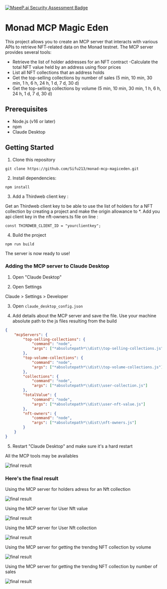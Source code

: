 [![MseeP.ai Security Assessment Badge](https://mseep.net/pr/sifu213-monad-mcp-magiceden-badge.png)](https://mseep.ai/app/sifu213-monad-mcp-magiceden)

# Monad MCP Magic Eden

This project allows you to create an MCP server that interacts with various APIs to retrieve NFT-related data on the Monad testnet. The MCP server provides several tools:

- Retrieve the list of holder addresses for an NFT contract
-Calculate the total NFT value held by an address using floor prices
- List all NFT collections that an address holds
- Get the top-selling collections by number of sales (5 min, 10 min, 30 min, 1 h, 6 h, 24 h, 1 d, 7 d, 30 d)
- Get the top-selling collections by volume (5 min, 10 min, 30 min, 1 h, 6 h, 24 h, 1 d, 7 d, 30 d)

## Prerequisites

- Node.js (v16 or later)
- npm
- Claude Desktop

## Getting Started

1. Clone this repository

```shell
git clone https://github.com/Sifu213/monad-mcp-magiceden.git
```

2. Install dependencies:

```
npm install
```

3. Add a Thirdweb client key :
   
Get an Thirdweb client key to be able to use the list of holders for a NFT collection by creating a project and make the origin allowance to *.
Add you api client key in the nft-owners.ts file on line  :

```
const THIRDWEB_CLIENT_ID = "yourclientkey";
```

4. Build the project

```shell
npm run build
```

The server is now ready to use!

### Adding the MCP server to Claude Desktop

1. Open "Claude Desktop"

2. Open Settings

Claude > Settings > Developer

3. Open `claude_desktop_config.json` 

4. Add details about the MCP server and save the file.
Use your machine absolute path to the js files resulting from the build

```json
{
    "mcpServers": {
		"top-selling-collections": {
            "command": "node",
            "args": ["*absolutepath*\\dist\\top-selling-collections.js"]
        },
		"top-volume-collections": {
            "command": "node",
            "args": ["*absolutepath*\\dist\\top-volume-collections.js"]
        },
        "collections": {
            "command": "node",
            "args": ["*absolutepath*\\dist\\user-collection.js"]
        },
        "totalValue": {
            "command": "node",
            "args": ["*absolutepath*\\dist\\user-nft-value.js"]
        },
		"nft-owners": {
            "command": "node",
            "args": ["*absolutepath*\\dist\\nft-owners.js"]
        }
    }
}
```

5. Restart "Claude Desktop" and make sure it's a hard restart

All the MCP tools may be availables

![final result](/static/resultmcp.gif)

### Here's the final result

Using the MCP server for holders adress for an Nft collection

![final result](/static/nftholders.gif)

Using the MCP server for User Nft value

![final result](/static/nftvalue.gif)

Using the MCP server for User Nft collection

![final result](/static/nftcollectionhold.gif)

Using the MCP server for getting the trendng NFT collection by volume

![final result](/static/volumecollection.gif)

Using the MCP server for getting the trendng NFT collection by number of sales

![final result](/static/trendingbysales.gif)
